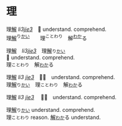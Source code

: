 
# <b>理</b>

理[解]() _li3[jie3]()_　🤔 understand. comprehend.   
理[解]()<sup>り[かい]()</sup>　　理<sup lang=zh-tw>ことわり</sup>　解<sup>[わか]()</sup>る   

理[解]()　_li3[jie3]()_　理[解]()`り`[`かい`]()  
🤔 understand. comprehend.   
理`ことわり`　解[`わか`]()る   

理[解]() _li3 [jie3]()_　🤔💭　understand. comprehend.   
理[解]()`り`[`かい`]()　理`ことわり`　解[`わか`]()る   


理[解]() _li3 [jie3]()_　
🤔💭　understand. comprehend.   

理[解]()`り`[`かい`]() understand. comprehend.   
理`ことわり` reason. [解]()[`わか`]()る understand.   



<!--


<big>論　　论　　📚[侖仑]()　　💬[言讠]()</big>   
<big>[理]()論　[理]()论</big>　_[li˩]() lun˥˩_　　　theory.   
<big>[討]()論　[讨]()论</big>　_[tao˩]() lun˥˩_　　discuss.   

<big>淪　　沦　　📚[侖仑]()　　💦[水氵]()</big>   
<big>淪[落]()　沦[落]()</big>　_lun˧˥ [luo˥˩]()_　　fall / sink.   
<big>淪[為]()　沦[为]()</big>　_lun˧˥ [wei˥˩]()_　　become.   






<big>[緊]()急</big>　_[gin3]()giv2_　urgent. emergency.   
<big>急[劇]()</big>　_giv2[gyh4]()_　sudden. rapid.
-->








